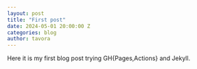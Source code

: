 ```yaml
---
layout: post
title: "First post"
date: 2024-05-01 20:00:00 Z
categories: blog
author: tavora
---
```


Here it is my first blog post trying GH{Pages,Actions} and Jekyll.